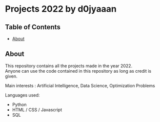 # Projects 2022 by d0jyaaan

## Table of Contents
+ [About](#about)

## About <a name = "about"></a>
<p>
  This repository contains all the projects made in the year 2022.
  <br>Anyone can use the code contained in this repository as long as credit is given.
  
  Main interests : Artificial Intelligence, Data Science, Optimization Problems
  
  
  Languages used:
* Python
* HTML / CSS / Javascript
* SQL
